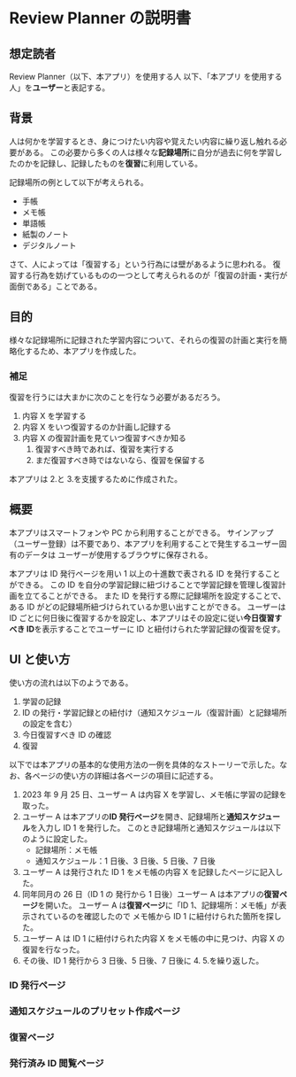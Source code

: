 # Review Planner の説明書

## 想定読者

Review Planner（以下、本アプリ）を使用する人
以下、「本アプリ を使用する人」を**ユーザー**と表記する。

## 背景

人は何かを学習するとき、身につけたい内容や覚えたい内容に繰り返し触れる必要がある。
この必要から多くの人は様々な**記録場所**に自分が過去に何を学習したのかを記録し、記録したものを**復習**に利用している。

記録場所の例として以下が考えられる。

- 手帳
- メモ帳
- 単語帳
- 紙製のノート
- デジタルノート

さて、人によっては「復習する」という行為には壁があるように思われる。
復習する行為を妨げているものの一つとして考えられるのが「復習の計画・実行が面倒である」ことである。

## 目的

様々な記録場所に記録された学習内容について、それらの復習の計画と実行を簡略化するため、本アプリを作成した。

### 補足

復習を行うには大まかに次のことを行なう必要があるだろう。

1. 内容 X を学習する
1. 内容 X をいつ復習するのか計画し記録する
1. 内容 X の復習計画を見ていつ復習すべきか知る
   1. 復習すべき時であれば、復習を実行する
   1. まだ復習すべき時ではないなら、復習を保留する

本アプリは 2.と 3.を支援するために作成された。

## 概要

本アプリはスマートフォンや PC から利用することができる。
サインアップ（ユーザー登録）は不要であり、本アプリを利用することで発生するユーザー固有のデータは
ユーザーが使用するブラウザに保存される。

本アプリは ID 発行ページを用い 1 以上の十進数で表される ID を発行することができる。
この ID を自分の学習記録に紐づけることで学習記録を管理し復習計画を立てることができる。
また ID を発行する際に記録場所を設定することで、ある ID がどの記録場所紐づけられているか思い出すことができる。
ユーザーは ID ごとに何日後に復習するかを設定し、本アプリはその設定に従い**今日復習すべき ID**を表示することでユーザーに ID と紐付けられた学習記録の復習を促す。

## UI と使い方

使い方の流れは以下のようである。

1. 学習の記録
1. ID の発行・学習記録との紐付け（通知スケジュール（復習計画）と記録場所の設定を含む）
1. 今日復習すべき ID の確認
1. 復習

以下では本アプリの基本的な使用方法の一例を具体的なストーリーで示した。なお、各ページの使い方の詳細は各ページの項目に記述する。

1. 2023 年 9 月 25 日、ユーザー A は内容 X を学習し、メモ帳に学習の記録を取った。
2. ユーザー A は本アプリの**ID 発行ページ**を開き、記録場所と**通知スケジュール**を入力し ID 1 を発行した。
   このとき記録場所と通知スケジュールは以下のように設定した。
   - 記録場所：メモ帳
   - 通知スケジュール：1 日後、3 日後、5 日後、7 日後
3. ユーザー A は発行された ID 1 をメモ帳の内容 X を記録したページに記入した。
4. 同年同月の 26 日（ID 1 の 発行から 1 日後）ユーザー A は本アプリの**復習ページ**を開いた。
   ユーザー A は**復習ページ**に「ID 1、記録場所：メモ帳」が表示されているのを確認したので
   メモ帳から ID 1 に紐付けられた箇所を探した。
5. ユーザー A は ID 1 に紐付けられた内容 X をメモ帳の中に見つけ、内容 X の復習を行なった。
6. その後、ID 1 発行から 3 日後、5 日後、7 日後に 4. 5.を繰り返した。

### ID 発行ページ

### 通知スケジュールのプリセット作成ページ

### 復習ページ

### 発行済み ID 閲覧ページ
